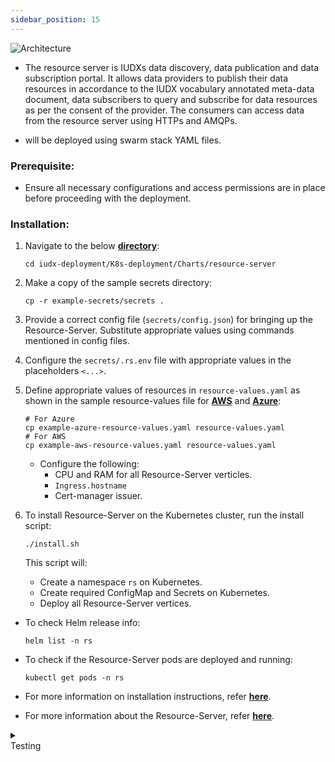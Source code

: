 ```yaml
---
sidebar_position: 15
---
```

<div class="img_background">
<div style={{textAlign: 'center'}}>

![Architecture](https://s3-ap-south-1-docs-resources.s3.ap-south-1.amazonaws.com/IUDX-resources/rs.png)<br/>

</div></div>

+ The resource server is IUDXs data discovery, data publication and data subscription portal. It allows data providers to publish their data resources in accordance to the IUDX vocabulary annotated meta-data document, data subscribers to query and subscribe for data resources as per the consent of the provider. The consumers can access data from the resource server using HTTPs and AMQPs.

+ will be deployed using swarm stack YAML files.

### Prerequisite:

- Ensure all necessary configurations and access permissions are in place before proceeding with the deployment.

### Installation:

1. Navigate to the below **[directory](https://github.com/datakaveri/iudx-deployment/tree/5.0.0/K8s-deployment/Charts/resource-server)**:
    ```
    cd iudx-deployment/K8s-deployment/Charts/resource-server
    ```

2. Make a copy of the sample secrets directory:
    ```
    cp -r example-secrets/secrets .
    ```

3. Provide a correct config file (`secrets/config.json`) for bringing up the Resource-Server. Substitute appropriate values using commands mentioned in config files.

4. Configure the `secrets/.rs.env` file with appropriate values in the placeholders `<...>`.

5. Define appropriate values of resources in `resource-values.yaml` as shown in the sample resource-values file for **[AWS](https://github.com/datakaveri/iudx-deployment/blob/5.0.0/K8s-deployment/Charts/resource-server/example-aws-resource-values.yaml)** and **[Azure](https://github.com/datakaveri/iudx-deployment/blob/5.0.0/K8s-deployment/Charts/resource-server/example-azure-resource-values.yaml)**:

    ```
    # For Azure
    cp example-azure-resource-values.yaml resource-values.yaml
    # For AWS
    cp example-aws-resource-values.yaml resource-values.yaml
    ```

    - Configure the following:
      - CPU and RAM for all Resource-Server verticles.
      - `Ingress.hostname`
      - Cert-manager issuer.

6. To install Resource-Server on the Kubernetes cluster, run the install script:
    ```
    ./install.sh
    ```

    This script will:
    - Create a namespace `rs` on Kubernetes.
    - Create required ConfigMap and Secrets on Kubernetes.
    - Deploy all Resource-Server vertices.

- To check Helm release info:
    ```
    helm list -n rs
    ```

- To check if the Resource-Server pods are deployed and running:
    ```
    kubectl get pods -n rs
    ```

- For more information on installation instructions, refer **[here](https://github.com/datakaveri/iudx-deployment/tree/5.0.0/K8s-deployment/Charts/resource-server#introduction)**.
- For more information about the Resource-Server, refer **[here](https://github.com/datakaveri/iudx-resource-server/tree/5.0.0#iudx-resource-server)**.

<details>
<summary><div class="style">Testing</div></summary>

- Resource-Server API documentation can be accessed from `https://<rs-domain>/apis`.
- Check the logs of all pods in `rs` namespace; there should not be any error log. If any errors are present, address them as specified/indicated by the log:
    ```
    kubectl logs -f -n rs <rs-pod-name>
    ```

    
</details>
